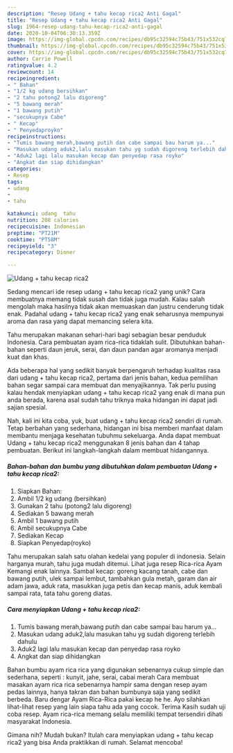 ```yaml
---
description: "Resep Udang + tahu kecap rica2 Anti Gagal"
title: "Resep Udang + tahu kecap rica2 Anti Gagal"
slug: 1964-resep-udang-tahu-kecap-rica2-anti-gagal
date: 2020-10-04T06:30:13.359Z
image: https://img-global.cpcdn.com/recipes/db95c32594c75b43/751x532cq70/udang-tahu-kecap-rica2-foto-resep-utama.jpg
thumbnail: https://img-global.cpcdn.com/recipes/db95c32594c75b43/751x532cq70/udang-tahu-kecap-rica2-foto-resep-utama.jpg
cover: https://img-global.cpcdn.com/recipes/db95c32594c75b43/751x532cq70/udang-tahu-kecap-rica2-foto-resep-utama.jpg
author: Carrie Powell
ratingvalue: 4.2
reviewcount: 14
recipeingredient:
- " Bahan"
- "1/2 kg udang bersihkan"
- "2 tahu potong2 lalu digoreng"
- "5 bawang merah"
- "1 bawang putih"
- "secukupnya Cabe"
- " Kecap"
- " Penyedaproyko"
recipeinstructions:
- "Tumis bawang merah,bawang putih dan cabe sampai bau harum ya..."
- "Masukan udang aduk2,lalu masukan tahu yg sudah digoreng terlebih dahulu"
- "Aduk2 lagi lalu masukan kecap dan penyedap rasa royko"
- "Angkat dan siap dihidangkan"
categories:
- Resep
tags:
- udang
- 
- tahu

katakunci: udang  tahu 
nutrition: 208 calories
recipecuisine: Indonesian
preptime: "PT21M"
cooktime: "PT58M"
recipeyield: "3"
recipecategory: Dinner

---
```



![Udang + tahu kecap rica2](https://img-global.cpcdn.com/recipes/db95c32594c75b43/751x532cq70/udang-tahu-kecap-rica2-foto-resep-utama.jpg)

Sedang mencari ide resep udang + tahu kecap rica2 yang unik? Cara membuatnya memang tidak susah dan tidak juga mudah. Kalau salah mengolah maka hasilnya tidak akan memuaskan dan justru cenderung tidak enak. Padahal udang + tahu kecap rica2 yang enak seharusnya mempunyai aroma dan rasa yang dapat memancing selera kita.

Tahu merupakan makanan sehari-hari bagi sebagian besar penduduk Indonesia. Cara pembuatan ayam rica-rica tidaklah sulit. Dibutuhkan bahan-bahan seperti daun jeruk, serai, dan daun pandan agar aromanya menjadi kuat dan khas.

Ada beberapa hal yang sedikit banyak berpengaruh terhadap kualitas rasa dari udang + tahu kecap rica2, pertama dari jenis bahan, kedua pemilihan bahan segar sampai cara membuat dan menyajikannya. Tak perlu pusing kalau hendak menyiapkan udang + tahu kecap rica2 yang enak di mana pun anda berada, karena asal sudah tahu triknya maka hidangan ini dapat jadi sajian spesial.


Nah, kali ini kita coba, yuk, buat udang + tahu kecap rica2 sendiri di rumah. Tetap berbahan yang sederhana, hidangan ini bisa memberi manfaat dalam membantu menjaga kesehatan tubuhmu sekeluarga. Anda dapat membuat Udang + tahu kecap rica2 menggunakan 8 jenis bahan dan 4 tahap pembuatan. Berikut ini langkah-langkah dalam membuat hidangannya.

<!--inarticleads1-->

##### Bahan-bahan dan bumbu yang dibutuhkan dalam pembuatan Udang + tahu kecap rica2:

1. Siapkan  Bahan:
1. Ambil 1/2 kg udang (bersihkan)
1. Gunakan 2 tahu (potong2 lalu digoreng)
1. Sediakan 5 bawang merah
1. Ambil 1 bawang putih
1. Ambil secukupnya Cabe
1. Sediakan  Kecap
1. Siapkan  Penyedap(royko)


Tahu merupakan salah satu olahan kedelai yang populer di indonesia. Selain harganya murah, tahu juga mudah ditemui. Lihat juga resep Rica-rica Ayam Kemangi enak lainnya. Sambal kecap: goreng kacang tanah, cabe dan bawang putih, ulek sampai lembut, tambahkan gula metah, garam dan air adam jawa, aduk rata, masukkan juga petis dan kecap manis, aduk kembali sampai rata, tata tahu goreng diatas. 

<!--inarticleads2-->

##### Cara menyiapkan Udang + tahu kecap rica2:

1. Tumis bawang merah,bawang putih dan cabe sampai bau harum ya...
1. Masukan udang aduk2,lalu masukan tahu yg sudah digoreng terlebih dahulu
1. Aduk2 lagi lalu masukan kecap dan penyedap rasa royko
1. Angkat dan siap dihidangkan


Bahan bumbu ayam rica rica yang digunakan sebenarnya cukup simple dan sederhana, seperti : kunyit, jahe, serai, cabai merah Cara membuat masakan ayam rica rica sebenarnya hampir sama dengan resep ayam pedas lainnya, hanya takran dan bahan bumbunya saja yang sedikit berbeda. Baru dengar Ayam Rica-Rica pakai kecap he he. Ayo silahkan lihat-lihat resep yang lain siapa tahu ada yang cocok. Terima Kasih sudah uji coba resep. Ayam rica-rica memang selalu memiliki tempat tersendiri dihati masyarakat Indonesia. 

Gimana nih? Mudah bukan? Itulah cara menyiapkan udang + tahu kecap rica2 yang bisa Anda praktikkan di rumah. Selamat mencoba!
